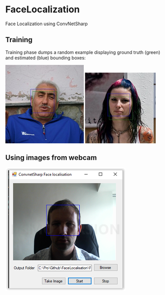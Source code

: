 # FaceLocalization
Face Localization using ConvNetSharp

## Training
 Training phase dumps a random example displaying ground truth (green) and estimated (blue) bounding boxes:

![Example 1](https://github.com/cbovar/FaceLocalization/blob/master/img/iteration_401.jpg)
![Example 2](https://github.com/cbovar/FaceLocalization/blob/master/img/iteration_301.jpg)


## Using images from webcam 
![Webcam](https://github.com/cbovar/FaceLocalization/blob/master/img/Webcam.PNG)

